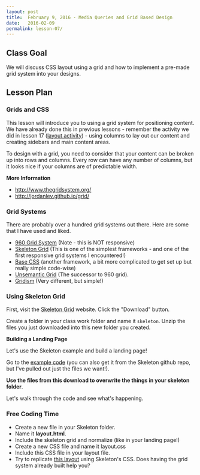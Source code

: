 ```yaml
---
layout: post
title:  February 9, 2016 - Media Queries and Grid Based Design
date:   2016-02-09
permalink: lesson-07/
---
```


## Class Goal

We will discuss CSS layout using a grid and how to implement a pre-made grid system into your designs.

## Lesson Plan

### Grids and CSS

This lesson will introduce you to using a grid system for positioning content.  We have already done this in previous lessons - remember the activity we did in lesson 17 ([layout activity](/lessons/2014-10-03-advancedhtmlcss.html)) - using columns to lay out our content and creating sidebars and main content areas.

To design with a grid, you need to consider that your content can be broken up into rows and columns.  Every row can have any number of columns, but it looks nice if your columns are of predictable width.

**More Information**

- http://www.thegridsystem.org/
- http://jordanlev.github.io/grid/

### Grid Systems

There are probably over a hundred grid systems out there. Here are some that I have used and liked.

- [960 Grid System](http://960.gs/) (Note - this is NOT responsive)
- [Skeleton Grid](http://www.getskeleton.com/) (This is one of the simplest frameworks - and one of the first responsive grid systems I encountered!)
- [Base CSS](http://getbase.org/) (another framework, a bit more complicated to get set up but really simple code-wise)
- [Unsemantic Grid](http://unsemantic.com/) (The successor to 960 grid).
- [Gridism](http://cobyism.com/gridism/) (Very different, but simple!)
  
  
### Using Skeleton Grid

First, visit the [Skeleton Grid](http://getskeleton.com/) website.  Click the "Download" button.

Create a folder in your class work folder and name it `skeleton`.  Unzip the files you just downloaded into this new folder you created.

**Building a Landing Page**

Let's use the Skeleton example and build a landing page!

Go to the <a href="../media/0209/landing.zip">example code</a> (you can also get it from the Skeleton github repo, but I've pulled out just the files we want!).

**Use the files from this download to overwrite the things in your skeleton folder**.

Let's walk through the code and see what's happening.


### Free Coding Time

- Create a new file in your Skeleton folder.  
- Name it **layout.html**.  
- Include the skeleton grid and normalize (like in your landing page!)  
- Create a new CSS file and name it layout.css
- Include this CSS file in your layout file.
- Try to replicate <a href="../media/0202/layout3.png">this layout</a> using Skeleton's CSS.  Does having the grid system already built help you?